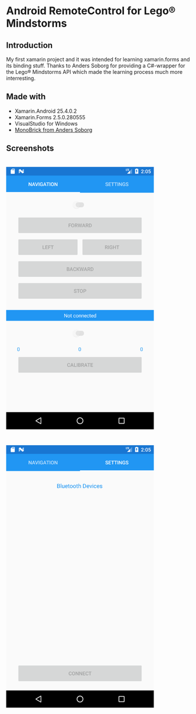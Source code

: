 # Android RemoteControl for Lego® Mindstorms

## Introduction
My first xamarin project and it was intended for learning xamarin.forms and its binding stuff.
Thanks to Anders Soborg for providing a C#-wrapper for the Lego® Mindstorms API which made the learning process much more interresting.

## Made with

* Xamarin.Android 25.4.0.2 
* Xamarin.Forms 2.5.0.280555 
* VisualStudio for Windows
* [MonoBrick from Anders Soborg](https://github.com/AndersSoborg/MonoBrick-Communication-Software)

## Screenshots

<img width=400 src="images/screenshot_01.png" alt="App Screenshot Controls">

<img width=400 src="images/screenshot_02.png" alt="App Screenshot Bluetooth">


<style>
img {
    margin:20px 20px 20px 0;
}
</Style>